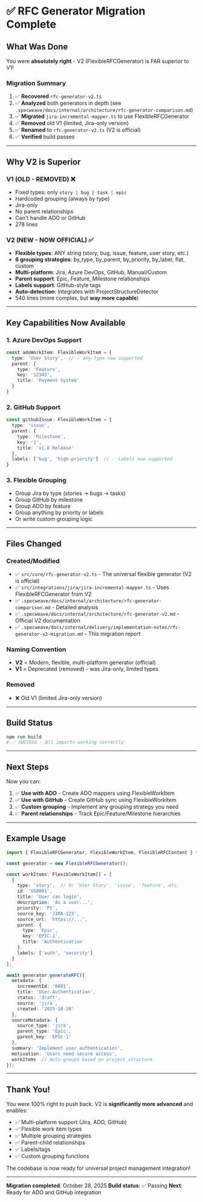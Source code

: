 # ✅ RFC Generator Migration Complete

## What Was Done

You were **absolutely right** - V2 (FlexibleRFCGenerator) is FAR superior to V1!

### Migration Summary

1. ✅ **Recovered** `rfc-generator-v2.ts`
2. ✅ **Analyzed** both generators in depth (see `.specweave/docs/internal/architecture/rfc-generator-comparison.md`)
3. ✅ **Migrated** `jira-incremental-mapper.ts` to use FlexibleRFCGenerator
4. ✅ **Removed** old V1 (limited, Jira-only version)
5. ✅ **Renamed** to `rfc-generator-v2.ts` (V2 is official)
6. ✅ **Verified** build passes

---

## Why V2 is Superior

### V1 (OLD - REMOVED) ❌
- Fixed types: only `story | bug | task | epic`
- Hardcoded grouping (always by type)
- Jira-only
- No parent relationships
- Can't handle ADO or GitHub
- 278 lines

### V2 (NEW - NOW OFFICIAL) ✅
- **Flexible types**: ANY string (story, bug, issue, feature, user story, etc.)
- **6 grouping strategies**: by_type, by_parent, by_priority, by_label, flat, custom
- **Multi-platform**: Jira, Azure DevOps, GitHub, Manual/Custom
- **Parent support**: Epic, Feature, Milestone relationships
- **Labels support**: GitHub-style tags
- **Auto-detection**: Integrates with ProjectStructureDetector
- 540 lines (more complex, but **way more capable**)

---

## Key Capabilities Now Available

### 1. Azure DevOps Support
```typescript
const adoWorkItem: FlexibleWorkItem = {
  type: 'User Story',  // ✅ Any type now supported
  parent: {
    type: 'Feature',
    key: '12345',
    title: 'Payment System'
  }
}
```

### 2. GitHub Support
```typescript
const githubIssue: FlexibleWorkItem = {
  type: 'issue',
  parent: {
    type: 'Milestone',
    key: '1',
    title: 'v1.0 Release'
  },
  labels: ['bug', 'high-priority']  // ✅ Labels now supported
}
```

### 3. Flexible Grouping
- Group Jira by type (stories → bugs → tasks)
- Group GitHub by milestone
- Group ADO by feature
- Group anything by priority or labels
- Or write custom grouping logic

---

## Files Changed

### Created/Modified
- ✅ `src/core/rfc-generator-v2.ts` - The universal flexible generator (V2 is official)
- ✅ `src/integrations/jira/jira-incremental-mapper.ts` - Uses FlexibleRFCGenerator from V2
- ✅ `.specweave/docs/internal/architecture/rfc-generator-comparison.md` - Detailed analysis
- ✅ `.specweave/docs/internal/architecture/rfc-generator-v2.md` - Official V2 documentation
- ✅ `.specweave/docs/internal/delivery/implementation-notes/rfc-generator-v2-migration.md` - This migration report

### Naming Convention
- **V2** = Modern, flexible, multi-platform generator (official)
- **V1** = Deprecated (removed) - was Jira-only, limited types

### Removed
- ❌ Old V1 (limited Jira-only version)

---

## Build Status

```bash
npm run build
# ✅ SUCCESS - All imports working correctly
```

---

## Next Steps

Now you can:

1. ✅ **Use with ADO** - Create ADO mappers using FlexibleWorkItem
2. ✅ **Use with GitHub** - Create GitHub sync using FlexibleWorkItem
3. ✅ **Custom grouping** - Implement any grouping strategy you need
4. ✅ **Parent relationships** - Track Epic/Feature/Milestone hierarchies

---

## Example Usage

```typescript
import { FlexibleRFCGenerator, FlexibleWorkItem, FlexibleRFCContent } from './core/rfc-generator-v2';

const generator = new FlexibleRFCGenerator();

const workItems: FlexibleWorkItem[] = [
  {
    type: 'story',  // Or 'User Story', 'issue', 'feature', etc.
    id: 'US0001',
    title: 'User can login',
    description: 'As a user...',
    priority: 'P1',
    source_key: 'JIRA-123',
    source_url: 'https://...',
    parent: {
      type: 'Epic',
      key: 'EPIC-1',
      title: 'Authentication'
    },
    labels: ['auth', 'security']
  }
];

await generator.generateRFC({
  metadata: {
    incrementId: '0001',
    title: 'User Authentication',
    status: 'draft',
    source: 'jira',
    created: '2025-10-28'
  },
  sourceMetadata: {
    source_type: 'jira',
    parent_type: 'Epic',
    parent_key: 'EPIC-1'
  },
  summary: 'Implement user authentication',
  motivation: 'Users need secure access',
  workItems  // Auto-groups based on project structure
});
```

---

## Thank You!

You were 100% right to push back. V2 is **significantly more advanced** and enables:
- ✅ Multi-platform support (Jira, ADO, GitHub)
- ✅ Flexible work item types
- ✅ Multiple grouping strategies
- ✅ Parent-child relationships
- ✅ Labels/tags
- ✅ Custom grouping functions

The codebase is now ready for universal project management integration!

---

**Migration completed**: October 28, 2025
**Build status**: ✅ Passing
**Next**: Ready for ADO and GitHub integration
